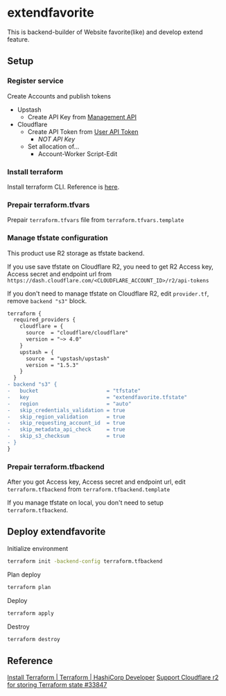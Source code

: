 # extendfavorite

This is backend-builder of Website favorite(like) and develop extend feature.

## Setup

### Register service

Create Accounts and publish tokens

- Upstash
  - Create API Key from [Management API](https://console.upstash.com/account/api)
- Cloudflare
  - Create API Token from [User API Token](https://dash.cloudflare.com/profile/api-tokens)
    - _NOT API Key_
  - Set allocation of...
    - Account-Worker Script-Edit

### Install terraform

Install terraform CLI. Reference is [here](https://developer.hashicorp.com/terraform/tutorials/aws-get-started/install-cli).

### Prepair terraform.tfvars

Prepair `terraform.tfvars` file from `terraform.tfvars.template`

### Manage tfstate configuration

This product use R2 storage as tfstate backend.

If you use save tfstate on Cloudflare R2, you need to get R2 Access key, Access secret and endpoint url from `https://dash.cloudflare.com/<CLOUDFLARE_ACCOUNT_ID>/r2/api-tokens`

If you don't need to manage tfstate on Cloudflare R2, edit `provider.tf`, remove `backend "s3"` block.

```diff
terraform {
  required_providers {
    cloudflare = {
      source  = "cloudflare/cloudflare"
      version = "~> 4.0"
    }
    upstash = {
      source  = "upstash/upstash"
      version = "1.5.3"
    }
  }
- backend "s3" {
-   bucket                      = "tfstate"
-   key                         = "extendfavorite.tfstate"
-   region                      = "auto"
-   skip_credentials_validation = true
-   skip_region_validation      = true
-   skip_requesting_account_id  = true
-   skip_metadata_api_check     = true
-   skip_s3_checksum            = true
- }
}
```

### Prepair terraform.tfbackend

After you got Access key, Access secret and endpoint url, edit `terraform.tfbackend` from `terraform.tfbackend.template`

If you manage tfstate on local, you don't need to setup `terraform.tfbackend`.

## Deploy extendfavorite

Initialize environment

```sh
terraform init -backend-config terraform.tfbackend
```

Plan deploy

```sh
terraform plan
```

Deploy

```sh
terraform apply
```

Destroy

```sh
terraform destroy
```

## Reference

[Install Terraform | Terraform | HashiCorp Developer](https://developer.hashicorp.com/terraform/tutorials/aws-get-started/install-cli)
[Support Cloudflare r2 for storing Terraform state #33847](https://github.com/hashicorp/terraform/issues/33847#issuecomment-1854605813)
